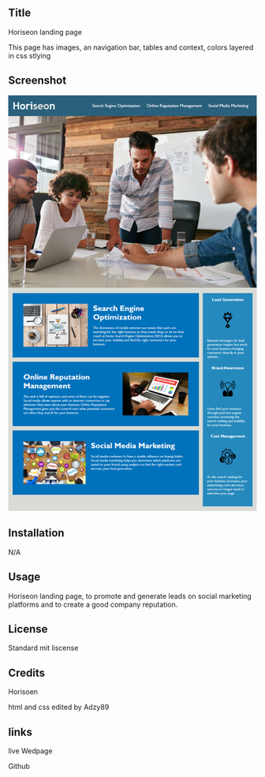 ## Title

Horiseon landing page

This page has images, an navigation bar, tables and context, colors layered in css stlying 

## Screenshot

![screenshot of horiseon](01-html-css-git-homework-demo.png)

## Installation

N/A

## Usage

Horiseon landing page, to promote and generate leads on social marketing platforms and to create a good company reputation.


## License

Standard mit liscense

## Credits

Horisoen 

html and css edited by Adzy89

## links

live Wedpage


Github

